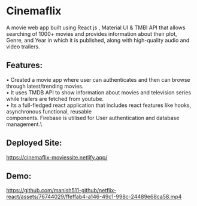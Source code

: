 # Cinemaflix
A movie web app built using React js , Material UI & TMBI API that allows searching of 1000+ movies and provides information about their plot, Genre, and Year in which it is published, along with high-quality audio and video trailers.

## Features:

• Created a movie app where user can authenticates and then can browse through latest/trending movies.\
• It uses TMDB API to show information about movies and television series while trailers are fetched from youtube.\
• Its a full-fledged react application that includes react features like hooks, asynchronous functional, reusable\
   components. Firebase is utilised for User authentication and database management.\
## Deployed Site:
https://cinemaflix-moviessite.netlify.app/

## Demo:

https://github.com/manish511-github/netflix-react/assets/76744029/ffeffab4-a146-49c1-998c-24489e68ca58.mp4

